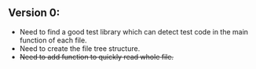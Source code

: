 ## Version 0:
* Need to find a good test library which can detect test code in the main function of each file.
* Need to create the file tree structure.
* ~~Need to add function to quickly read whole file.~~
